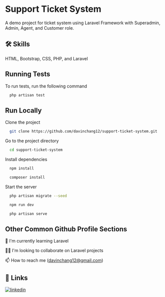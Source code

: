 
# Support Ticket System
A demo project for ticket system using Laravel Framework with Superadmin, Admin, Agent, and Customer role.


## 🛠 Skills
HTML, Bootstrap, CSS, PHP, and Laravel


## Running Tests

To run tests, run the following command

```bash
  php artisan test
```


## Run Locally

Clone the project

```bash
  git clone https://github.com/davinchang12/support-ticket-system.git
```

Go to the project directory

```bash
  cd support-ticket-system
```

Install dependencies

```bash
  npm install
```

```bash
  composer install
```

Start the server

```bash
  php artisan migrate --seed
```

```bash
  npm run dev
```

```bash
  php artisan serve
```


## Other Common Github Profile Sections
🧠 I'm currently learning Laravel

👯‍♀️ I'm looking to collaborate on Laravel projects

📫 How to reach me (davinchang12@gmail.com)


## 🔗 Links
[![linkedin](https://img.shields.io/badge/linkedin-0A66C2?style=for-the-badge&logo=linkedin&logoColor=white)](https://www.linkedin.com/in/davinchang12/)

